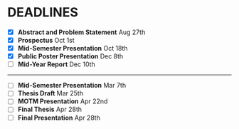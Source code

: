 # DEADLINES
- [x] **Abstract and Problem Statement** Aug 27th 
- [x] **Prospectus** Oct 1st
- [x] **Mid-Semester Presentation** Oct 18th
- [x] **Public Poster Presentation** Dec 8th
- [ ] **Mid-Year Report** Dec 10th

--------------------------------------

- [ ] **Mid-Semester Presentation** Mar 7th
- [ ] **Thesis Draft** Mar 25th
- [ ] **MOTM Presentation** Apr 22nd
- [ ] **Final Thesis** Apr 28th
- [ ] **Final Presentation** Apr 28th
